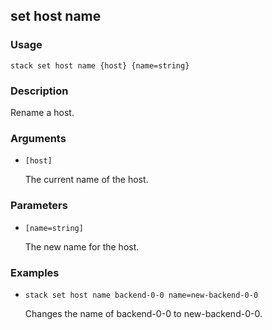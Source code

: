 ## set host name

### Usage

`stack set host name {host} {name=string}`

### Description

Rename a host.

### Arguments

* `[host]`

   The current name of the host.


### Parameters
* `[name=string]`

   The new name for the host.

### Examples

* `stack set host name backend-0-0 name=new-backend-0-0`

   Changes the name of backend-0-0 to new-backend-0-0.



